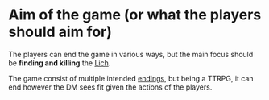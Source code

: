 # Aim of the game (or what the players should aim for)

The players can end the game in various ways, but the main focus should be **finding and killing** the [Lich](./characters/lich.md).

The game consist of multiple intended [endings](), but being a TTRPG, it can end however the DM sees fit given the actions of the players.
